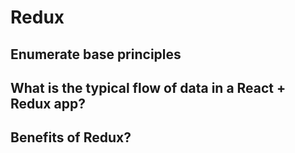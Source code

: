 # Redux

## Enumerate base principles

## What is the typical flow of data in a React + Redux app?

## Benefits of Redux?
